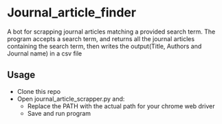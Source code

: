 # Journal_article_finder
A bot for scrapping journal articles matching a provided search term. The program accepts a search term, and returns all the journal articles containing the search term, then writes the output(Title, Authors and Journal name) in a csv file

## Usage
* Clone this repo
* Open journal_article_scrapper.py and:
    * Replace the PATH with the actual path for your chrome web driver
    * Save and run program
